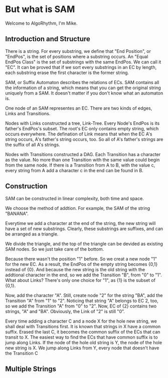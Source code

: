 # But what is SAM

Welcome to AlgoRhythm, I'm Mike.

## Introduction and Structure

There is a string. For every substring, we define that "End Position", or "EndPos", is the set of positions where a substring occurs. An "Equal EndPos Class" is the set of substrings with the same EndPos. We can call it "EC". It can be proved that if we sort every substrings in an EC by length, each substring erase the first character is the former string.

SAM, or Suffix Automaton describes the relations of ECs. SAM contains all the information of a string, which means that you can get the original string uniquely from a SAM. It doesn't matter if you don't know what an automaton is.

One node of an SAM representes an EC. There are two kinds of edges, Links and Transitions.

Nodes with Links constructed a tree, Link-Tree. Every Node's EndPos is its father's EndPos's subset. The root's EC only contains empty string, which occurs everywhere. The defination of Link means that when the EC A's string occurs, A's father's string occurs, too. So all of A's father's strings are the suffix of all A's strings.

Nodes with Transitions constructed a DAG. Each Transition has a character as the value. No more than one Transition with the same value could begin from the same node. If there is a Transition from A to B, with the value c, every string from A add a character c in the end can be found in B.

## Construction

SAM can be constructed in linear complexity, both time and space.

We choose the method of addtion. For example, the SAM of the string "BANANA".

Everytime we add a character at the end of the string, the new string will have a set of new substrings. Clearly, these substrings are suffixes, and can be arranged as a triangle.

We divide the triangle, and the top of the triangle can be devided as existing SAM nodes. So we just take care of the bottom.

Because there wasn't the position "1" before. So we creat a new node "1" for the new EC. As a result, the EndPos of the empty string becomes {0,1} instead of {0}. And because the new string is the old string with the addtional character in the end, so we add the Transition "B", from "0" to "1". What about Links? There's only one choice for "1", as {1} is the subset of {0,1}.

Now, add the character "A". Still, create node "2" for the string "BA", add the Transition "A" from "1" to "2". Noticing that string "A" belongs to EC 2, too, so we add the Transition "A" from "0" to "2". Now, EC of {2} contains two strings, "A" and "BA". Obviously, the Link of "2" is still "0".

Every time adding a character C and a node X for the hole new string, we shall deal with Transitions first. It is known that strings in X have a common suffix. Erased the last C, it becomes the common suffix of the ECs that can transit to X. The easiest way to find the ECs that have common suffix is to jump along Links. If the node of the hole old string is Y, the node of the hole new string is X. We jump along Links from Y, every node that doesn't have the Transition C

## Multiple Strings

